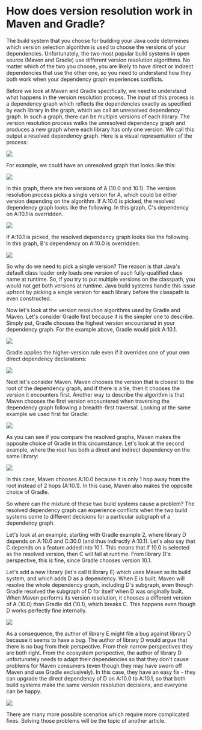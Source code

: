 # How does version resolution work in Maven and Gradle?

The build system that you choose for building your Java code determines which
version selection algorithm is used to choose the versions of your
dependencies. Unfortunately, the two most popular build systems in open source
(Maven and Gradle) use different version resolution algorithms. No matter which
of the two you choose, you are likely to have direct or indirect dependencies
that use the other one, so you need to understand how they both work when your
dependency graph experiences conflicts.

Before we look at Maven and Gradle specifically, we need to understand what
happens in the version resolution process. The input of this process is a
dependency graph which reflects the dependencies exactly as specified by each
library in the graph, which we call an unresolved dependency graph. In such a
graph, there can be multiple versions of each library. The version resolution
process walks the unresolved dependency graph and produces a new graph where
each library has only one version. We call this output a resolved dependency
graph. Here is a visual representation of the process:

<img src="assets/images/ddc-resolution-00.png">

For example, we could have an unresolved graph that looks like this:

<img src="assets/images/ddc-resolution-01.png">

In this graph, there are two versions of A (10.0 and 10.1). The version
resolution process picks a single version for A, which could be either version
depending on the algorithm. If A:10.0 is picked, the resolved dependency graph
looks like the following. In this graph, C's dependency on A:10.1 is overridden.

<img src="assets/images/ddc-resolution-02.png">

If A:10.1 is picked, the resolved dependency graph looks like the following. In
this graph, B's dependency on A:10.0 is overridden.

<img src="assets/images/ddc-resolution-03.png">

So why do we need to pick a single version? The reason is that Java's default
class loader only loads one version of each fully-qualified class name at
runtime. So, if you try to put multiple versions on the classpath, you would not
get both versions at runtime. Java build systems handle this issue upfront by
picking a single version for each library before the classpath is even
constructed.

Now let's look at the version resolution algorithms used by Gradle and
Maven. Let's consider Gradle first because it is the simpler one to
describe. Simply put, Gradle chooses the highest version encountered in your
dependency graph. For the example above, Gradle would pick A:10.1.

<img src="assets/images/ddc-resolution-04.png">

Gradle applies the higher-version rule even if it overrides one of your own
direct dependency declarations:

<img src="assets/images/ddc-resolution-05.png">

Next let's consider Maven. Maven chooses the version that is closest to the root
of the dependency graph, and if there is a tie, then it chooses the version it
encounters first. Another way to describe the algorithm is that Maven chooses
the first version encountered when traversing the dependency graph following a
breadth-first traversal. Looking at the same example we used first for Gradle:

<img src="assets/images/ddc-resolution-06.png">

As you can see if you compare the resolved graphs, Maven makes the opposite
choice of Gradle in this circumstance. Let's look at the second example, where
the root has both a direct and indirect dependency on the same library:

<img src="assets/images/ddc-resolution-07.png">

In this case, Maven chooses A:10.0 because it is only 1 hop away from the root
instead of 2 hops (A:10.1). In this case, Maven also makes the opposite choice
of Gradle.

So where can the mixture of these two build systems cause a problem? The
resolved dependency graph can experience conflicts when the two build systems
come to different decisions for a particular subgraph of a dependency graph.

Let's look at an example, starting with Gradle example 2, where library D
depends on A:10.0 and C:30.0 (and thus indirectly A:10.1). Let's also say that C
depends on a feature added into 10.1. This means that if 10.0 is selected as the
resolved version, then C will fail at runtime. From library D's perspective,
this is fine, since Gradle chooses version 10.1.

Let's add a new library (let's call it library E) which uses Maven as its build
system, and which adds D as a dependency. When E is built, Maven will resolve
the whole dependency graph, including D's subgraph, even though Gradle resolved
the subgraph of D for itself when D was originally built. When Maven performs
its version resolution, it chooses a different version of A (10.0) than Gradle
did (10.1), which breaks C. This happens even though D works perfectly fine
internally.

<img src="assets/images/ddc-resolution-08.png">

As a consequence, the author of library E might file a bug against library D
because it seems to have a bug. The author of library D would argue that there
is no bug from their perspective. From their narrow perspectives they are both
right. From the ecosystem perspective, the author of library D unfortunately
needs to adapt their dependencies so that they don't cause problems for Maven
consumers (even though they may have sworn off Maven and use Gradle
exclusively). In this case, they have an easy fix - they can upgrade the direct
dependency of D on A:10.0 to A:10.1, so that both build systems make the same
version resolution decisions, and everyone can be happy.

<img src="assets/images/ddc-resolution-09.png">

There are many more possible scenarios which require more complicated
fixes. Solving those problems will be the topic of another article.

